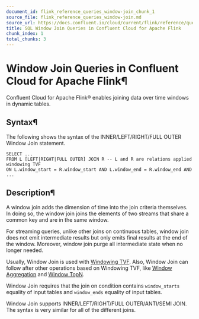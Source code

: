 ```yaml
---
document_id: flink_reference_queries_window-join_chunk_1
source_file: flink_reference_queries_window-join.md
source_url: https://docs.confluent.io/cloud/current/flink/reference/queries/window-join.html
title: SQL Window Join Queries in Confluent Cloud for Apache Flink
chunk_index: 1
total_chunks: 3
---
```


# Window Join Queries in Confluent Cloud for Apache Flink¶

Confluent Cloud for Apache Flink® enables joining data over time windows in dynamic tables.

## Syntax¶

The following shows the syntax of the INNER/LEFT/RIGHT/FULL OUTER Window Join statement.

    SELECT ...
    FROM L [LEFT|RIGHT|FULL OUTER] JOIN R -- L and R are relations applied windowing TVF
    ON L.window_start = R.window_start AND L.window_end = R.window_end AND ...

## Description¶

A window join adds the dimension of time into the join criteria themselves. In doing so, the window join joins the elements of two streams that share a common key and are in the same window.

For streaming queries, unlike other joins on continuous tables, window join does not emit intermediate results but only emits final results at the end of the window. Moreover, window join purge all intermediate state when no longer needed.

Usually, Window Join is used with [Windowing TVF](window-tvf.html#flink-sql-window-tvfs). Also, Window Join can follow after other operations based on Windowing TVF, like [Window Aggregation](window-aggregation.html#flink-sql-window-aggregation) and [Window TopN](window-topn.html#flink-sql-window-top-n).

Window Join requires that the join on condition contains `window_starts` equality of input tables and `window_ends` equality of input tables.

Window Join supports INNER/LEFT/RIGHT/FULL OUTER/ANTI/SEMI JOIN. The syntax is very similar for all of the different joins.
